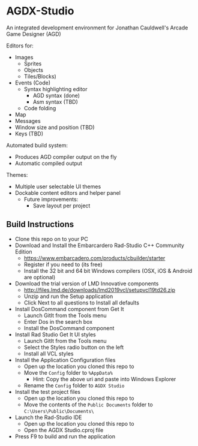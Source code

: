 # AGDX-Studio
An integrated development environment for Jonathan Cauldwell's Arcade Game Designer (AGD)

Editors for:
* Images 
  * Sprites
  * Objects
  * Tiles/Blocks)
* Events (Code)
  * Syntax highlighting editor
    * AGD syntax (done)
    * Asm syntax (TBD)
  * Code folding
* Map
* Messages
* Window size and position (TBD)
* Keys (TBD)

Automated build system:
* Produces AGD compiler output on the fly
* Automatic compiled output

Themes:
* Multiple user selectable UI themes
* Dockable content editors and helper panel
  * Future improvements:
    * Save layout per project


## Build Instructions

* Clone this repo on to your PC
* Download and Install the Embarcardero Rad-Studio C++ Community Edition
  * https://www.embarcadero.com/products/cbuilder/starter
  * Register if you need to (its free)
  * Install the 32 bit and 64 bit Windows compilers (OSX, iOS & Android are optional)
* Download the trial version of LMD Innovative components
  * http://files.lmd.de/downloads/lmd2019vcl/setupvcl19td26.zip
  * Unzip and run the Setup application
  * Click Next to all questions to Install all defaults
* Install DosCommand component from Get It
  * Launch GitIt from the Tools menu
  * Enter Dos in the search box
  * Install the DosCommand component
* Install Rad Studio Get It UI styles
  * Launch GitIt from the Tools menu
  * Select the Styles radio button on the left
  * Install all VCL styles
* Install the Application Configuration files
  * Open up the location you cloned this repo to
  * Move the ```Config``` folder to ```%AppData%```
    * Hint: Copy the above uri and paste into Windows Explorer
  * Rename the ```Config``` folder to ```AGDX Studio```
* Install the test project files
  * Open up the location you cloned this repo to
  * Move the contents of the ```Public Documents``` folder to ```C:\Users\Public\Documents\```
* Launch the Rad-Studio IDE
  * Open up the location you cloned this repo to
  * Open the AGDX Studio.cproj file
* Press F9 to build and run the application

